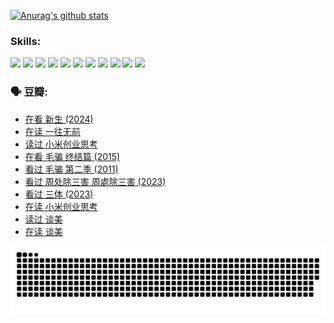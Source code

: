 
[![Anurag's github stats](https://github-readme-stats.vercel.app/api?username=w940853815)](https://github.com/anuraghazra/github-readme-stats)

### Skills:

<code><img height="32" src="https://cdn.jsdelivr.net/npm/simple-icons@v5/icons/python.svg"></code>
<code><img height="32" src="https://cdn.jsdelivr.net/npm/simple-icons@v5/icons/javascript.svg"></code>
<code><img height="32" src="https://cdn.jsdelivr.net/npm/simple-icons@v5/icons/django.svg"></code>
<code><img height="32" src="https://cdn.jsdelivr.net/npm/simple-icons@v5/icons/flask.svg"></code>
<code><img height="32" src="https://cdn.jsdelivr.net/npm/simple-icons@v5/icons/vuetify.svg"></code>
<code><img height="32" src="https://cdn.jsdelivr.net/npm/simple-icons@v5/icons/git.svg"></code>
<code><img height="32" src="https://cdn.jsdelivr.net/npm/simple-icons@v5/icons/docker.svg"></code>
<code><img height="32" src="https://cdn.jsdelivr.net/npm/simple-icons@v5/icons/postgresql.svg"></code>
<code><img height="32" src="https://cdn.jsdelivr.net/npm/simple-icons@v5/icons/elasticsearch.svg"></code>
<code><img height="32" src="https://cdn.jsdelivr.net/npm/simple-icons@v5/icons/macos.svg"></code>
<code><img height="32" src="https://cdn.jsdelivr.net/npm/simple-icons@v5/icons/linux.svg"></code>

### 🗣 豆瓣:

<!-- DOUBAN-ACTIVITIES:START -->
- [在看 新生‎ (2024)](https://www.douban.com/people/136069238/status/4607441062/?_i=15832824)
- [在读 一往无前](https://www.douban.com/people/136069238/status/4590507310/?_i=15832824)
- [读过 小米创业思考](https://www.douban.com/people/136069238/status/4590506983/?_i=15832824)
- [在看 毛骗 终结篇‎ (2015)](https://www.douban.com/people/136069238/status/4581971924/?_i=15832824)
- [看过 毛骗 第二季‎ (2011)](https://www.douban.com/people/136069238/status/4581971810/?_i=15832824)
- [看过 周处除三害 周處除三害‎ (2023)](https://www.douban.com/people/136069238/status/4575646701/?_i=15832824)
- [看过 三体‎ (2023)](https://www.douban.com/people/136069238/status/4574263039/?_i=15832824)
- [在读 小米创业思考](https://www.douban.com/people/136069238/status/4572047905/?_i=15832824)
- [读过 谈美](https://www.douban.com/people/136069238/status/4572047629/?_i=15832824)
- [在读 谈美](https://www.douban.com/people/136069238/status/4560861771/?_i=15832824)
<!-- DOUBAN-ACTIVITIES:END -->


![Snake animation](https://raw.githubusercontent.com/w940853815/w940853815/output/github-contribution-grid-snake.svg)

<!--
**w940853815/w940853815** is a ✨ _special_ ✨ repository because its `README.md` (this file) appears on your GitHub profile.

Here are some ideas to get you started:

- 🔭 I’m currently working on ...
- 🌱 I’m currently learning ...
- 👯 I’m looking to collaborate on ...
- 🤔 I’m looking for help with ...
- 💬 Ask me about ...
- 📫 How to reach me: ...
- 😄 Pronouns: ...
- ⚡ Fun fact: ...
-->
